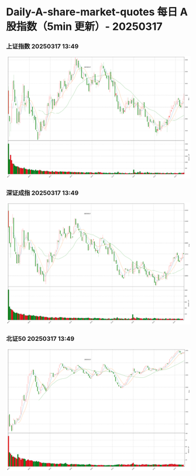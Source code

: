 
# Daily-A-share-market-quotes 每日 A 股指数（5min 更新）- 20250317

### 上证指数 20250317 13:49
![](./fig/2025/3/20250317-sh000001.png)

### 深证成指 20250317 13:49
![](./fig/2025/3/20250317-sz399001.png)

### 北证50 20250317 13:49
![](./fig/2025/3/20250317-bj899050.png)
